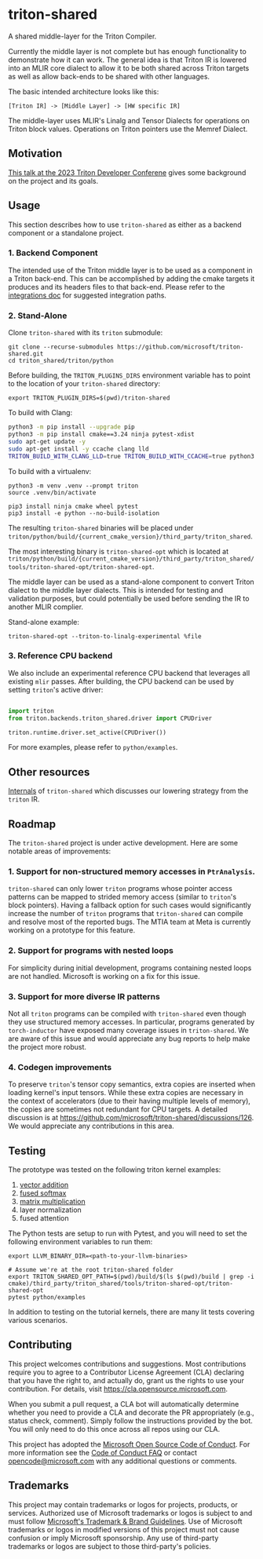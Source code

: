 # triton-shared

A shared middle-layer for the Triton Compiler.

Currently the middle layer is not complete but has enough functionality to demonstrate how it can work. The general idea is that Triton IR is lowered into an MLIR core dialect to allow it to be both shared across Triton targets as well as allow back-ends to be shared with other languages.

The basic intended architecture looks like this:

```
[Triton IR] -> [Middle Layer] -> [HW specific IR]
```

The middle-layer uses MLIR's Linalg and Tensor Dialects for operations on Triton block values. Operations on Triton pointers use the Memref Dialect.

## Motivation

[This talk at the 2023 Triton Developer Conferene](https://www.youtube.com/watch?v=y2V3ucS1pfQ) gives some background on the project and its goals.

## Usage

This section describes how to use `triton-shared` as either as a backend component or a standalone project.

### 1. Backend Component

The intended use of the Triton middle layer is to be used as a component in a Triton back-end. This can be accomplished by adding the cmake targets it produces and its headers files to that back-end. Please refer to the [integrations doc](INTEGRATIONS.md) for suggested integration paths.

### 2. Stand-Alone

Clone `triton-shared` with its `triton` submodule:

```
git clone --recurse-submodules https://github.com/microsoft/triton-shared.git
cd triton_shared/triton/python
```

Before building, the `TRITON_PLUGINS_DIRS` environment variable has to point to the location of your `triton-shared` directory:

```
export TRITON_PLUGIN_DIRS=$(pwd)/triton-shared
```

To build with Clang:

```sh
python3 -m pip install --upgrade pip
python3 -m pip install cmake==3.24 ninja pytest-xdist
sudo apt-get update -y
sudo apt-get install -y ccache clang lld
TRITON_BUILD_WITH_CLANG_LLD=true TRITON_BUILD_WITH_CCACHE=true python3 -m pip install --no-build-isolation -vvv '.[tests]'
```

To build with a virtualenv:

```
python3 -m venv .venv --prompt triton
source .venv/bin/activate

pip3 install ninja cmake wheel pytest
pip3 install -e python --no-build-isolation
```

The resulting `triton-shared` binaries will be placed under `triton/python/build/{current_cmake_version}/third_party/triton_shared`.

The most interesting binary is `triton-shared-opt` which is located at `triton/python/build/{current_cmake_version}/third_party/triton_shared/tools/triton-shared-opt/triton-shared-opt`.

The middle layer can be used as a stand-alone component to convert Triton dialect to the middle layer dialects. This is intended for testing and validation purposes, but could potentially be used before sending the IR to another MLIR complier.

Stand-alone example:

```
triton-shared-opt --triton-to-linalg-experimental %file
```

### 3. Reference CPU backend

We also include an experimental reference CPU backend that leverages all existing `mlir` passes. After building, the CPU backend can be used by setting `triton`'s active driver:

```python

import triton
from triton.backends.triton_shared.driver import CPUDriver

triton.runtime.driver.set_active(CPUDriver())
```

For more examples, please refer to `python/examples`.

## Other resources

[Internals](INTERNALS.md) of `triton-shared` which discusses our lowering strategy from the `triton` IR.

## Roadmap

The `triton-shared` project is under active development. Here are some notable areas of improvements:

### 1. Support for non-structured memory accesses in `PtrAnalysis`.

`triton-shared` can only lower `triton` programs whose pointer access patterns can be mapped to strided memory access (similar to `triton`'s block pointers). Having a fallback option for such cases would significantly increase the number of `triton` programs that `triton-shared` can compile and resolve most of the reported bugs. The MTIA team at Meta is currently working on a prototype for this feature.

### 2. Support for programs with nested loops

For simplicity during initial development, programs containing nested loops are not handled. Microsoft is working on a fix for this issue.

### 3. Support for more diverse IR patterns

Not all `triton` programs can be compiled with `triton-shared` even though they use structured memory accesses. In particular, programs generated by `torch-inductor` have exposed many coverage issues in `triton-shared`. We are aware of this issue and would appreciate any bug reports to help make the project more robust.

### 4. Codegen improvements

To preserve `triton`'s tensor copy semantics, extra copies are inserted when loading kernel's input tensors. While these extra copies are necessary in the context of accelerators (due to their having multiple levels of memory), the copies are sometimes not redundant for CPU targets. A detailed discussion is at https://github.com/microsoft/triton-shared/discussions/126. We would appreciate any contributions in this area.

## Testing

The prototype was tested on the following triton kernel examples:

1. [vector addition](./python/examples/test_vec_add.py)
2. [fused softmax](./python/examples/test_softmax.py)
3. [matrix multiplication](./python/examples/test_matmul.py)
4. layer normalization
5. fused attention

The Python tests are setup to run with Pytest, and you will need to set the following environment variables to run them:

```
export LLVM_BINARY_DIR=<path-to-your-llvm-binaries>

# Assume we're at the root triton-shared folder
export TRITON_SHARED_OPT_PATH=$(pwd)/build/$(ls $(pwd)/build | grep -i cmake)/third_party/triton_shared/tools/triton-shared-opt/triton-shared-opt
pytest python/examples
```

In addition to testing on the tutorial kernels, there are many lit tests covering various scenarios.


## Contributing

This project welcomes contributions and suggestions.  Most contributions require you to agree to a
Contributor License Agreement (CLA) declaring that you have the right to, and actually do, grant us
the rights to use your contribution. For details, visit https://cla.opensource.microsoft.com.

When you submit a pull request, a CLA bot will automatically determine whether you need to provide
a CLA and decorate the PR appropriately (e.g., status check, comment). Simply follow the instructions
provided by the bot. You will only need to do this once across all repos using our CLA.

This project has adopted the [Microsoft Open Source Code of Conduct](https://opensource.microsoft.com/codeofconduct/).
For more information see the [Code of Conduct FAQ](https://opensource.microsoft.com/codeofconduct/faq/) or
contact [opencode@microsoft.com](mailto:opencode@microsoft.com) with any additional questions or comments.

## Trademarks

This project may contain trademarks or logos for projects, products, or services. Authorized use of Microsoft
trademarks or logos is subject to and must follow
[Microsoft's Trademark & Brand Guidelines](https://www.microsoft.com/en-us/legal/intellectualproperty/trademarks/usage/general).
Use of Microsoft trademarks or logos in modified versions of this project must not cause confusion or imply Microsoft sponsorship.
Any use of third-party trademarks or logos are subject to those third-party's policies.
